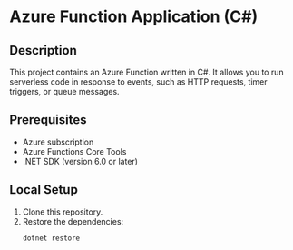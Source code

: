 # Azure Function Application (C#)

## Description
This project contains an Azure Function written in C#. It allows you to run serverless code in response to events, such as HTTP requests, timer triggers, or queue messages.

## Prerequisites
- Azure subscription
- Azure Functions Core Tools
- .NET SDK (version 6.0 or later)

## Local Setup
1. Clone this repository.
2. Restore the dependencies:
   ```bash
   dotnet restore
